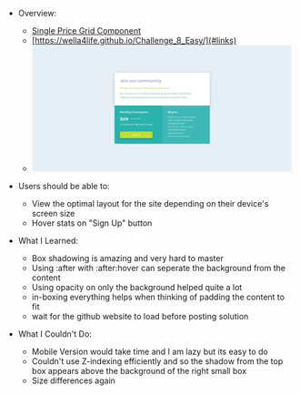 - Overview:
  - [Single Price Grid Component](#the-challenge)
  - [https://wella4life.github.io/Challenge_8_Easy/](#links)
  - ![](images/Finished-Desktop.jpg)

 - Users should be able to:
   - View the optimal layout for the site depending on their device's screen size
   - Hover stats on "Sign Up" button

 - What I Learned:
   - Box shadowing is amazing and very hard to master
   - Using :after with :after:hover can seperate the background from the content
   - Using opacity on only the background helped quite a lot
   - in-boxing everything helps when thinking of padding the content to fit
   - wait for the github website to load before posting solution
 
 - What I Couldn't Do:
   - Mobile Version would take time and I am lazy but its easy to do
   - Couldn't use Z-indexing efficiently and so the shadow from the top box appears above the background of the right small box
   - Size differences again
